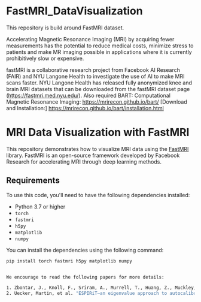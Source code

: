 # FastMRI_DataVisualization
This repository is build around FastMRI dataset.

Accelerating Magnetic Resonance Imaging (MRI) by acquiring fewer measurements has the potential to reduce medical costs, minimize stress to patients and make MR imaging possible in applications where it is currently prohibitively slow or expensive.

fastMRI is a collaborative research project from Facebook AI Research (FAIR) and NYU Langone Health to investigate the use of AI to make MRI scans faster. NYU Langone Health has released fully anonymized knee and brain MRI datasets that can be downloaded from the fastMRI dataset page (https://fastmri.med.nyu.edu/). Also required BART: Computational Magnetic Resonance Imaging: https://mrirecon.github.io/bart/ [Download and Installation:] https://mrirecon.github.io/bart/installation.html

# MRI Data Visualization with FastMRI

This repository demonstrates how to visualize MRI data using the [FastMRI](https://github.com/facebookresearch/fastmri) library. FastMRI is an open-source framework developed by Facebook Research for accelerating MRI through deep learning methods.

## Requirements

To use this code, you'll need to have the following dependencies installed:

- Python 3.7 or higher
- `torch`
- `fastmri`
- `h5py`
- `matplotlib`
- `numpy`

You can install the dependencies using the following command:

```bash
pip install torch fastmri h5py matplotlib numpy


We encourage to read the following papers for more details:

1. Zbontar, J., Knoll, F., Sriram, A., Murrell, T., Huang, Z., Muckley, M. J., ... & Lui, Y. W. (1811). fastMRI: An open dataset and benchmarks for accelerated MRI. arXiv 2018. arXiv preprint arXiv:1811.08839.
2. Uecker, Martin, et al. "ESPIRiT—an eigenvalue approach to autocalibrating parallel MRI: where SENSE meets GRAPPA." Magnetic resonance in medicine 71.3 (2014): 990-1001.
